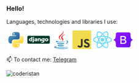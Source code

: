 ### Hello! 

Languages, technologies and libraries I use:

<img src="https://raw.githubusercontent.com/devicons/devicon/master/icons/python/python-original.svg" alt="python" width="50" height="50"/> <img src="https://raw.githubusercontent.com/devicons/devicon/master/icons/django/django-original.svg" alt="django" width="60" height="50"/> <img src="https://raw.githubusercontent.com/devicons/devicon/master/icons/java/java-original.svg" alt="java" width="50" height="50"/> <img src="https://raw.githubusercontent.com/devicons/devicon/master/icons/javascript/javascript-original.svg" alt="javascript" width="50" height="50"/> <img src="https://raw.githubusercontent.com/devicons/devicon/master/icons/react/react-original.svg" alt="react" width="50" height="50"/> <img src="https://raw.githubusercontent.com/devicons/devicon/master/icons/bootstrap/bootstrap-original.svg" alt="bootstrap" width="50" height="50"/>

📫 To contact me: <a href="https://t.me/coderistan" target="blank_">Telegram</a>

<img src="https://komarev.com/ghpvc/?username=coderistan&label=Profile%20views&color=0e75b6&style=flat" alt="coderistan" />
